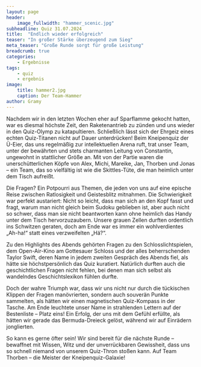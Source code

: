 ```yaml
---
layout: page
header:
    image_fullwidth: "hammer_scenic.jpg"
subheadline: Quiz 31.07.2024
title:  "Endlich wieder erfolgreich"
teaser: "In großer Stärke überzeugend zum Sieg"
meta_teaser: "Große Runde sorgt für große Leistung"
breadcrumb: true
categories:
    - Ergebnisse
tags:
    - quiz
    - ergebnis
image:
    title: hammer2.jpg
    caption: Der Team-Hammer
author: Gramy
---
```


Nachdem wir in den letzten Wochen eher auf Sparflamme gekocht hatten, war es diesmal höchste Zeit, den Raketenantrieb zu zünden und uns wieder in den Quiz-Olymp zu katapultieren. Schließlich lässt sich der Ehrgeiz eines echten Quiz-Titanen nicht auf Dauer unterdrücken! 
Beim Kneipenquiz der Ü-Eier, das uns regelmäßig zur intellektuellen Arena ruft, trat unser Team, unter der bewährten und stets charmanten Leitung von Constantin, ungewohnt in stattlicher Größe an. 
Mit von der Partie waren die unerschütterlichen Köpfe von Alex, Michi, Mareike, Jan, Thorben und Jonas – ein Team, das so vielfältig ist wie die Skittles-Tüte, die man heimlich unter dem Tisch aufreißt.

Die Fragen? 
Ein Potpourri aus Themen, die jeden von uns auf eine epische Reise zwischen Ratlosigkeit und Geistesblitz mitnahmen. 
Die Schwierigkeit war perfekt austariert: Nicht so leicht, dass man sich an den Kopf fasst und fragt, warum man nicht gleich beim Sudoku geblieben ist, aber auch nicht so schwer, dass man sie nicht beantworten kann ohne heimlich das Handy unter dem Tisch hervorzuzaubern. 
Unsere grauen Zellen durften ordentlich ins Schwitzen geraten, doch am Ende war es immer ein wohlverdientes „Ah-ha!“ statt eines verzweifelten „Hä?“.

Zu den Highlights des Abends gehörten Fragen zu den Schlosslichtspielen, dem Open-Air-Kino am Gottesauer Schloss und der alles beherrschenden Taylor Swift, deren Name in jedem zweiten Gespräch des Abends fiel, als hätte sie höchstpersönlich das Quiz kuratiert. 
Natürlich durften auch die geschichtlichen Fragen nicht fehlen, bei denen man sich selbst als wandelndes Geschichtslexikon fühlen durfte.

Doch der wahre Triumph war, dass wir uns nicht nur durch die tückischen Klippen der Fragen manövrierten, sondern auch souverän Punkte sammelten, als hätten wir einen magnetischen Quiz-Kompass in der Tasche. 
Am Ende leuchtete unser Name in strahlenden Lettern auf der Bestenliste – Platz eins! 
Ein Erfolg, der uns mit dem Gefühl erfüllte, als hätten wir gerade das Bermuda-Dreieck gelöst, während wir auf Einrädern jonglierten.

So kann es gerne öfter sein! 
Wir sind bereit für die nächste Runde – bewaffnet mit Wissen, Witz und der unverrückbaren Gewissheit, dass uns so schnell niemand von unserem Quiz-Thron stoßen kann. 
Auf Team Thorben – die Meister der Kneipenquiz-Galaxie!
